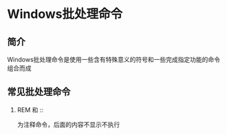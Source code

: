 # Windows批处理命令

## 简介

Windows批处理命令是使用一些含有特殊意义的符号和一些完成指定功能的命令组合而成

## 常见批处理命令

1. REM 和 ::

   为注释命令，后面的内容不显示不执行

   